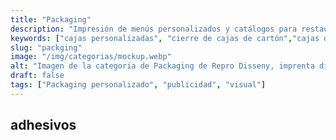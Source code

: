 ```yaml
---
title: "Packaging"
description: "Impresión de menús personalizados y catálogos para restaurantes con diseño profesional. Ofrecemos calidad y rapidez. ¡Solicita tu presupuesto!"
keywords: ["cajas personalizadas", "cierre de cajas de cartón","cajas de cartón para envíos","packaging personalizado","cajas de cartón personalizadas"]
slug: "packging"
image: "/img/categorias/mockup.webp"
alt: "Imagen de la categoria de Packaging de Repro Disseny, imprenta digital en Barcelona"
draft: false
tags: ["Packaging personalizado", "publicidad", "visual"]
---
```


## adhesivos
